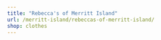 ```yaml
---
title: "Rebecca's of Merritt Island"
url: /merritt-island/rebeccas-of-merritt-island/
shop: clothes
---
```

